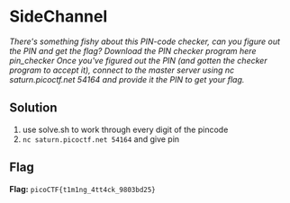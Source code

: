 # SideChannel
*There's something fishy about this PIN-code checker, can you figure out the PIN and get the flag? Download the PIN checker program here pin_checker Once you've figured out the PIN (and gotten the checker program to accept it), connect to the master server using nc saturn.picoctf.net 54164 and provide it the PIN to get your flag.*

## Solution
1. use solve.sh to work through every digit of the pincode
2. `nc saturn.picoctf.net 54164` and give pin


## Flag
**Flag:** `picoCTF{t1m1ng_4tt4ck_9803bd25}`
